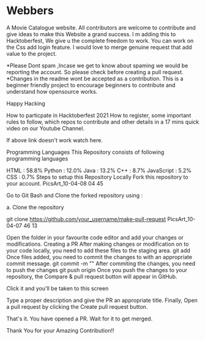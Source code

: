 # Webbers
A Movie Catalogue website.
All contributors are welcome to contribute and give ideas to make this Website a grand success.
I m adding this to Hacktoberfest, 
We give u the complete freedom to work.
You can work on the Css add login feature. 
I would love to merge genuine request that add value to the project.

*Please Dont spam ,Incase we get to know about spaming we would be reporting the account. So please check before creating a pull request.
*Changes in the readme wont be accepted as a contribution.
This is a beginner friendly project to encourage beginners to contribute and understand how opensource works.

Happy Hacking

How to particpate in Hacktoberfest 2021
How to register, some important rules to follow, which repos to contribute and other details in a 17 mins quick video on our Youtube Channel.



If above link doesn't work watch here.

Programming Languages
This Repository consists of following programming languages

HTML : 58.8%
Python : 12.0%
Java : 13.2%
C++ : 8.7%
JavaScript : 5.2%
CSS : 0.7%
Steps to setup this Repository Locally
Fork this repository to your account.
PicsArt_10-04-08 04 45

Go to Git Bash and Clone the forked repository using :

a. Clone the repository

   git clone https://github.com/your_username/make-pull-request
PicsArt_10-04-07 46 13

Open the folder in your favourite code editor and add your changes or modifications.
Creating a PR
After making changes or modification on to your code locally, you need to add these files to the staging area.
  git add <file-name>
Once files added, you need to commit the changes to with an appropriate commit message.
  git commit -m "<your-message>"
After commiting the changes, you need to push the changes
   git push origin <branch-name>
Once you push the changes to your repository, the Compare & pull request button will appear in GitHub.

Click it and you'll be taken to this screen

Type a proper description and give the PR an appropriate title. Finally, Open a pull request by clicking the Create pull request button.

That's it. You have opened a PR. Wait for it to get merged.

Thank You for your Amazing Contribution!!
